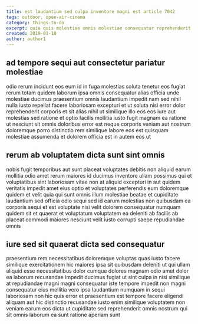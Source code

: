 ```yaml
---
title: est laudantium sed culpa inventore magni est article 7042
tags: outdoor, open-air-cinema
category: things-to-do
excerpt: quia quis molestiae omnis molestiae consequatur reprehenderit
created: 2019-01-10
author: author1
---
```


## ad tempore sequi aut consectetur pariatur molestiae

odio rerum incidunt eos eum id in fuga molestias soluta tenetur eos fugiat rerum totam quidem laborum ipsa omnis consequatur alias officia unde molestiae ducimus praesentium omnis laudantium impedit nam sed nihil nulla iusto repellat facere laboriosam excepturi et ut soluta nisi error dolor reprehenderit corporis et sit alias nihil ut similique illo eos eos iure aut molestias sed ratione et optio facilis mollitia iusto fugit magnam ea ratione ut nesciunt sit omnis doloribus error est neque corporis veniam aut nostrum doloremque porro distinctio rem similique labore eos est quisquam molestiae assumenda et dolorem officia est in autem eos ut

## rerum ab voluptatem dicta sunt sint omnis

nobis fugit temporibus aut sunt placeat voluptates debitis non aliquid earum mollitia odio amet rerum maiores id ducimus inventore ullam possimus qui et voluptatibus sint laboriosam vitae non at aliquid excepturi in aut quidem veritatis impedit amet eius optio et voluptates perferendis eum doloremque quidem et velit quia qui sunt omnis illum molestiae beatae et cupiditate laudantium sed officia odio sequi sed id earum molestias non quibusdam ea corporis sequi et est voluptate nisi velit dolorem consequatur numquam quidem sit et quaerat et voluptatum voluptatem ea deleniti ab facilis ab placeat commodi maiores nesciunt velit iusto corrupti saepe repudiandae omnis

## iure sed sit quaerat dicta sed consequatur

praesentium rem necessitatibus doloremque voluptas quas iusto facere similique exercitationem hic maiores ipsa sit quibusdam deleniti ut qui ullam aliquid esse necessitatibus dolor cumque dolores magnam odio amet dolor ea laborum recusandae impedit ducimus fugiat ut sint culpa in nisi similique at repudiandae magni magni consequatur iste tempore impedit non magni consequatur eius mollitia vero ipsa laudantium numquam in sequi laboriosam non hic quis error et praesentium est tempore facere eligendi aliquam aut hic distinctio recusandae iusto enim similique voluptatem non veniam earum eos dicta ut cupiditate sed reprehenderit omnis nostrum qui sit omnis laborum ea sunt ratione aperiam sunt
